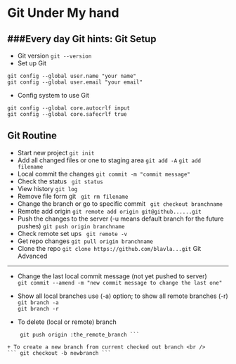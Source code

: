 Git Under My hand
=================

###Every day Git hints:
Git Setup
--------------
+ Git version 
``` git --version ```
+ Set up Git
```
git config --global user.name "your name" 
git config --global user.email "your email"
```
+ Config system to use Git
```
git config --global core.autocrlf input 
git config --global core.safecrlf true
```
Git Routine
--------------
+ Start new project 
```git init ```
+ Add all changed files or one to staging area
```git add -A```
```git add filename ```
+ Local commit the changes
```git commit -m "commit message"```
+ Check the status
``` git status```
+ View history
``` git log ```
+ Remove file form git
``` git rm filename```
+ Change the branch or go to specific commit
``` git checkout branchname```
+ Remote add origin 
```git remote add origin git@github......git```
+ Push the changes to the server (-u means default branch for the future pushes)
```git push origin branchname```
+ Check remote set ups
``` git remote -v```
+ Get repo changes
```git pull origin branchname```
+ Clone the repo
```git clone https://github.com/blavla...git```
Git Advanced
--------------

+ Change the last local commit message (not yet pushed to server) <br />
``` git commit --amend -m "new commit message to change the last one" ```

+ Show all local branches use (-a) option; to show all remote branches (-r) <br />
``` git branch -a ```  <br />
``` git branch -r  ```

+ To delete (local or remote) branch <br />
``` git branch -d the_local_branch 
    git push origin :the_remote_branch ```

+ To create a new branch from current checked out branch <br />
``` git checkout -b newbranch ```
